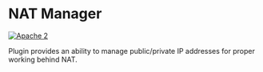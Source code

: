 # NAT Manager

[![Apache 2](http://img.shields.io/badge/license-Apache%202-blue.svg)](http://www.apache.org/licenses/LICENSE-2.0)

Plugin provides an ability to manage public/private IP addresses for proper working behind NAT.
